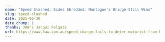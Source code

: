 ```yaml
---
name: "Speed Slashed, Sides Shredded: Montague’s Bridge Still Wins"
slug: speed-slashed
date: 2025-06-30
date_chump: 1
thanks: 3AW's Jacqui Felgate
url: https://www.3aw.com.au/speed-change-fails-to-deter-motorist-from-hitting-infamous-bridge/
---
```

